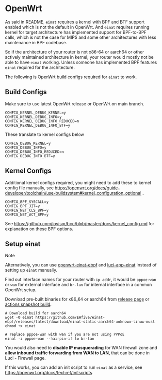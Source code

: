# OpenWrt

As said in [README](../../README.md), `einat` requires a kernel with BPF and BTF support enabled which is not the default in OpenWrt.
And `einat` requires running kernel for target architecture has implemented support for BPF-to-BPF calls, which is not the case for MIPS and some other architectures with less maintenance in BPF codebase.

So if the architecture of your router is not x86-64 or aarch64 or other actively maintained architecture in kernel, your router would mostly not be able to have `einat` working. Unless someone has implemented BPF features `einat` required for the architecture.

The following is OpenWrt build configs required for `einat` to work.

## Build Configs

Make sure to use latest OpenWrt release or OpenWrt on main branch.

```
CONFIG_KERNEL_DEBUG_KERNEL=y
CONFIG_KERNEL_DEBUG_INFO=y
CONFIG_KERNEL_DEBUG_INFO_REDUCED=n
CONFIG_KERNEL_DEBUG_INFO_BTF=y
```

These translate to kernel configs below

```
CONFIG_DEBUG_KERNEL=y
CONFIG_DEBUG_INFO=y
CONFIG_DEBUG_INFO_REDUCED=n
CONFIG_DEBUG_INFO_BTF=y
```

## Kernel Configs

Additional kernel configs required, you might need to add these to kernel config file manually, see https://openwrt.org/docs/guide-developer/toolchain/use-buildsystem#kernel_configuration_optional .

```
CONFIG_BPF_SYSCALL=y
CONFIG_BPF_JIT=y
CONFIG_NET_CLS_BPF=y
CONFIG_NET_ACT_BPF=y
```

See https://github.com/iovisor/bcc/blob/master/docs/kernel_config.md for explanation on these BPF options.

## Setup einat

> [!NOTE]
> Alternatively, you can use [openwrt-einat-ebpf](https://github.com/muink/openwrt-einat-ebpf) and [luci-app-einat](https://github.com/muink/luci-app-einat) instead of setting up `einat` manually.

Find out interface names for your router with `ip addr`, it would be `pppoe-wan` or `wan` for external interface and `br-lan` for internal interface in a common OpenWrt setup.

Download pre-built binaries for x86_64 or aarch64 from [release page](https://github.com/EHfive/einat-ebpf/releases/latest) or [actions snapshot build](https://github.com/EHfive/einat-ebpf/actions/workflows/build.yml).

```shell
# Download build for aarch64
wget -O einat https://github.com/EHfive/einat-ebpf/releases/latest/download/einat-static-aarch64-unknown-linux-musl
chmod +x einat

# replace pppoe-wan with wan if you are not using PPPoE
einat -i pppoe-wan --hairpin-if lo br-lan
```

You would also need to **disable IP masquerading** for WAN firewall zone and **allow inbound traffic forwarding from WAN to LAN**, that can be done in Luci - Firewall page.

If this works, you can add an init script to run `einat` as a service, see https://openwrt.org/docs/techref/initscripts.
